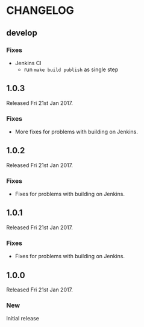 # CHANGELOG

## develop

### Fixes

- Jenkins CI
  - run `make build publish` as single step

## 1.0.3

Released Fri 21st Jan 2017.

### Fixes

- More fixes for problems with building on Jenkins.

## 1.0.2

Released Fri 21st Jan 2017.

### Fixes

- Fixes for problems with building on Jenkins.

## 1.0.1

Released Fri 21st Jan 2017.

### Fixes

- Fixes for problems with building on Jenkins.

## 1.0.0

Released Fri 21st Jan 2017.

### New

Initial release